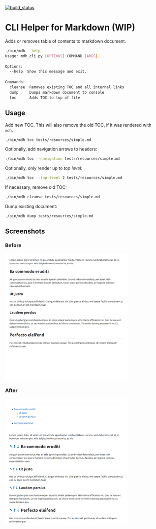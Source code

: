 [<img src="https://github.com/jangroth/markdownhelper/workflows/build/badge.svg" alt="build_status" width="200"/>](https://github.com/jangroth/markdownhelper/actions)

# CLI Helper for Markdown (WIP)

Adds or removes table of contents to  markdown document. 

```bash
./bin/mdh --help
Usage: mdh_cli.py [OPTIONS] COMMAND [ARGS]...

Options:
  --help  Show this message and exit.

Commands:
  cleanse  Removes existing TOC and all internal links
  dump     Dumps markdown document to console
  toc      Adds TOC to top of file
```

## Usage

Add new TOC. This will also remove the old TOC, if it was rendered with `mdh`.

```bash
./bin/mdh toc tests/resources/simple.md 
```

Optionally, add navigation arrows to headers:

```bash
./bin/mdh toc --navigation tests/resources/simple.md 
```

Optionally, only render up to _top level_:

```bash
./bin/mdh toc --top-level 2 tests/resources/simple.md 
```

If necessary, remove old TOC:

```bash
./bin/mdh cleanse tests/resources/simple.md 
```

Dump existing document:

```bash
./bin/mdh dump tests/resources/simple.md 
```

## Screenshots

### Before
<img src="media/before.png" alt="before" width="400"/>

### After
<img src="media/after.png" alt="after" width="400"/>